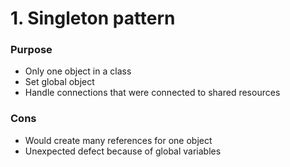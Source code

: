 # 1. Singleton pattern

### Purpose
* Only one object in a class
* Set global object
* Handle connections that were connected to shared resources

### Cons
* Would create many references for one object
* Unexpected defect because of global variables